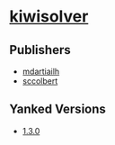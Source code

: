 # [kiwisolver](https://pypi.org/project/kiwisolver)



## Publishers
- [mdartiailh](https://pypi.org/user/mdartiailh)
- [sccolbert](https://pypi.org/user/sccolbert)


## Yanked Versions
- [1.3.0](https://pypi.org/project/kiwisolver/1.3.0)
 